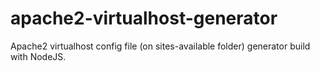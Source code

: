 # apache2-virtualhost-generator
Apache2 virtualhost config file (on sites-available folder) generator build with NodeJS.
